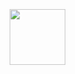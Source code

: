<div id="header" align="center">
  <img src="https://giphy.com/embed/vFKqnCdLPNOKc" width="100"/>
</div>
